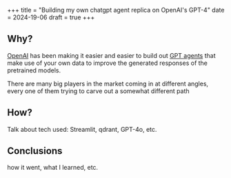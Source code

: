 +++
title = "Building my own chatgpt agent replica on OpenAI's GPT-4"
date = 2024-19-06
draft = true
+++

## Why?
[OpenAI](https://openai.com/) has been making it easier and easier to build out [GPT agents](https://www.deeplearning.ai/the-batch/how-agents-can-improve-llm-performance/) that make use of your own data to improve the generated responses of the pretrained models.




There are many big players in the market coming in at different angles, every one of them trying to carve out a somewhat different path

## How?
Talk about tech used: Streamlit, qdrant, GPT-4o, etc.

## Conclusions
how it went, what I learned, etc.

